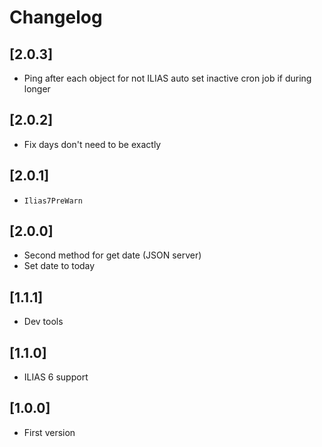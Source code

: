 # Changelog

## [2.0.3]
- Ping after each object for not ILIAS auto set inactive cron job if during longer

## [2.0.2]
- Fix days don't need to be exactly

## [2.0.1]
- `Ilias7PreWarn`

## [2.0.0]
- Second method for get date (JSON server)
- Set date to today

## [1.1.1]
- Dev tools

## [1.1.0]
- ILIAS 6 support

## [1.0.0]
- First version
